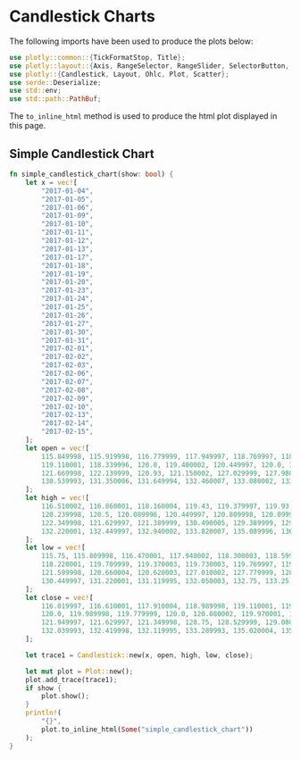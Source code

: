 # Candlestick Charts

The following imports have been used to produce the plots below:

```rust
use plotly::common::{TickFormatStop, Title};
use plotly::layout::{Axis, RangeSelector, RangeSlider, SelectorButton, SelectorStep, StepMode};
use plotly::{Candlestick, Layout, Ohlc, Plot, Scatter};
use serde::Deserialize;
use std::env;
use std::path::PathBuf;
```

The `to_inline_html` method is used to produce the html plot displayed in this page.

## Simple Candlestick Chart
```rust
fn simple_candlestick_chart(show: bool) {
    let x = vec![
        "2017-01-04",
        "2017-01-05",
        "2017-01-06",
        "2017-01-09",
        "2017-01-10",
        "2017-01-11",
        "2017-01-12",
        "2017-01-13",
        "2017-01-17",
        "2017-01-18",
        "2017-01-19",
        "2017-01-20",
        "2017-01-23",
        "2017-01-24",
        "2017-01-25",
        "2017-01-26",
        "2017-01-27",
        "2017-01-30",
        "2017-01-31",
        "2017-02-01",
        "2017-02-02",
        "2017-02-03",
        "2017-02-06",
        "2017-02-07",
        "2017-02-08",
        "2017-02-09",
        "2017-02-10",
        "2017-02-13",
        "2017-02-14",
        "2017-02-15",
    ];
    let open = vec![
        115.849998, 115.919998, 116.779999, 117.949997, 118.769997, 118.739998, 118.900002,
        119.110001, 118.339996, 120.0, 119.400002, 120.449997, 120.0, 119.550003, 120.419998,
        121.669998, 122.139999, 120.93, 121.150002, 127.029999, 127.980003, 128.309998, 129.130005,
        130.539993, 131.350006, 131.649994, 132.460007, 133.080002, 133.470001, 135.520004,
    ];
    let high = vec![
        116.510002, 116.860001, 118.160004, 119.43, 119.379997, 119.93, 119.300003, 119.620003,
        120.239998, 120.5, 120.089996, 120.449997, 120.809998, 120.099998, 122.099998, 122.440002,
        122.349998, 121.629997, 121.389999, 130.490005, 129.389999, 129.190002, 130.5, 132.089996,
        132.220001, 132.449997, 132.940002, 133.820007, 135.089996, 136.270004,
    ];
    let low = vec![
        115.75, 115.809998, 116.470001, 117.940002, 118.300003, 118.599998, 118.209999, 118.809998,
        118.220001, 119.709999, 119.370003, 119.730003, 119.769997, 119.5, 120.279999, 121.599998,
        121.599998, 120.660004, 120.620003, 127.010002, 127.779999, 128.160004, 128.899994,
        130.449997, 131.220001, 131.119995, 132.050003, 132.75, 133.25, 134.619995,
    ];
    let close = vec![
        116.019997, 116.610001, 117.910004, 118.989998, 119.110001, 119.75, 119.25, 119.040001,
        120.0, 119.989998, 119.779999, 120.0, 120.080002, 119.970001, 121.879997, 121.940002,
        121.949997, 121.629997, 121.349998, 128.75, 128.529999, 129.080002, 130.289993, 131.529999,
        132.039993, 132.419998, 132.119995, 133.289993, 135.020004, 135.509995,
    ];

    let trace1 = Candlestick::new(x, open, high, low, close);

    let mut plot = Plot::new();
    plot.add_trace(trace1);
    if show {
        plot.show();
    }
    println!(
        "{}",
        plot.to_inline_html(Some("simple_candlestick_chart"))
    );
}
```
<div id="simple_candlestick_chart" class="plotly-graph-div" style="height:100%; width:100%;"></div>
<script type="text/javascript">
    window.PLOTLYENV=window.PLOTLYENV || {};
    if (document.getElementById("simple_candlestick_chart")) {
        var d3 = Plotly.d3;
        var image_element= d3.select('#image-export');
        var trace_0 = {"type":"candlestick","x":["2017-01-04","2017-01-05","2017-01-06","2017-01-09","2017-01-10","2017-01-11","2017-01-12","2017-01-13","2017-01-17","2017-01-18","2017-01-19","2017-01-20","2017-01-23","2017-01-24","2017-01-25","2017-01-26","2017-01-27","2017-01-30","2017-01-31","2017-02-01","2017-02-02","2017-02-03","2017-02-06","2017-02-07","2017-02-08","2017-02-09","2017-02-10","2017-02-13","2017-02-14","2017-02-15"],"open":[115.849998,115.919998,116.779999,117.949997,118.769997,118.739998,118.900002,119.110001,118.339996,120.0,119.400002,120.449997,120.0,119.550003,120.419998,121.669998,122.139999,120.93,121.150002,127.029999,127.980003,128.309998,129.130005,130.539993,131.350006,131.649994,132.460007,133.080002,133.470001,135.520004],"high":[116.510002,116.860001,118.160004,119.43,119.379997,119.93,119.300003,119.620003,120.239998,120.5,120.089996,120.449997,120.809998,120.099998,122.099998,122.440002,122.349998,121.629997,121.389999,130.490005,129.389999,129.190002,130.5,132.089996,132.220001,132.449997,132.940002,133.820007,135.089996,136.270004],"low":[115.75,115.809998,116.470001,117.940002,118.300003,118.599998,118.209999,118.809998,118.220001,119.709999,119.370003,119.730003,119.769997,119.5,120.279999,121.599998,121.599998,120.660004,120.620003,127.010002,127.779999,128.160004,128.899994,130.449997,131.220001,131.119995,132.050003,132.75,133.25,134.619995],"close":[116.019997,116.610001,117.910004,118.989998,119.110001,119.75,119.25,119.040001,120.0,119.989998,119.779999,120.0,120.080002,119.970001,121.879997,121.940002,121.949997,121.629997,121.349998,128.75,128.529999,129.080002,130.289993,131.529999,132.039993,132.419998,132.119995,133.289993,135.020004,135.509995],"increasing":{"line":{"width":1.0,"color":"green"}},"decreasing":{"line":{"width":1.0,"color":"red"}}};
var data = [trace_0];
var layout = {};
        Plotly.newPlot('simple_candlestick_chart', data, layout, {"responsive": true});
    };
</script>